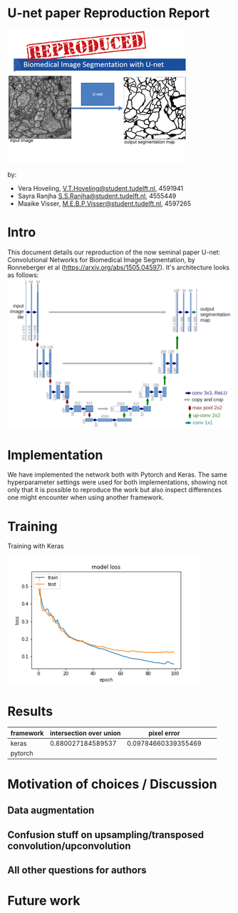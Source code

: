 # U-net paper Reproduction Report
![alt text](/figs/teaserimage.png "U-net reproduction")

by: 
* Vera Hoveling, V.T.Hoveling@student.tudelft.nl, 4591941
* Sayra Ranjha S.S.Ranjha@student.tudelft.nl, 4555449
* Maaike Visser, M.E.B.P.Visser@student.tudelft.nl, 4597265

# Intro
This document details our reproduction of the now seminal paper U-net: Convolutional Networks for Biomedical Image Segmentation, by Ronneberger et al (https://arxiv.org/abs/1505.04597). It's architecture looks as follows:
![alt text](/figs/u-net-architecture.png "U-net architecture")

# Implementation
We have implemented the network both with Pytorch and Keras. The same hyperparameter settings were used for both implementations, showing not only that it is possible to reproduce the work but also inspect differences one might encounter when using another framework.

# Training
Training with Keras

![alt text](/figs/learning_curve_opt_SGD__100eps_wvalidation_lrscheduling.png "Training in Keras")

# Results

| framework | intersection over union | pixel error         |   |   |
|-----------|-------------------------|---------------------|---|---|
| keras     | 0.880027184589537       | 0.09784660339355469 |   |   |
| pytorch   |                         |                     |   |   |

# Motivation of choices / Discussion

## Data augmentation
## Confusion stuff on upsampling/transposed convolution/upconvolution
## All other questions for authors

# Future work
